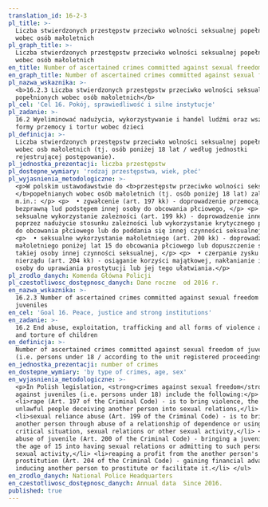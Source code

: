 ```yaml
---
translation_id: 16-2-3
pl_title: >-
  Liczba stwierdzonych przestępstw przeciwko wolności seksualnej popełnionych
  wobec osób małoletnich
pl_graph_title: >-
  Liczba stwierdzonych przestępstw przeciwko wolności seksualnej popełnionych
  wobec osób małoletnich
en_title: Number of ascertained crimes committed against sexual freedom of juveniles
en_graph_title: Number of ascertained crimes committed against sexual freedom of juveniles
pl_nazwa_wskaznika: >-
  <b>16.2.3 Liczba stwierdzonych przestępstw przeciwko wolności seksualnej
  popełnionych wobec osób małoletnich</b>
pl_cel: 'Cel 16. Pokój, sprawiedliwość i silne instytucje'
pl_zadanie: >-
  16.2 Wyeliminować nadużycia, wykorzystywanie i handel ludźmi oraz wszelkie
  formy przemocy i tortur wobec dzieci
pl_definicja: >-
  Liczba stwierdzonych przestępstw przeciwko wolności seksualnej popełnionych
  wobec osb małoletnich (tj. osób poniżej 18 lat / według jednostki
  rejestrującej postępowanie).
pl_jednostka_prezentacji: liczba przestępstw
pl_dostepne_wymiary: 'rodzaj przestępstwa, wiek, płeć'
pl_wyjasnienia_metodologiczne: >-
  <p>W polskim ustawodawstwie do <b>przestępstw przeciwko wolności seksualnej
  </b>popełnianych wobec osób małoletnich (tj. osób poniżej 18 lat) zalicza się
  m.in.: </p> <p>  • zgwałcenie (art. 197 kk) - doprowadzenie przemocą, groźbą
  bezprawną lud podstępem innej osoby do obcowania płciowego, </p> <p>  •
  seksualne wykorzystanie zależności (art. 199 kk) - doprowadzenie innej osoby,
  poprzez nadużycie stosunku zależności lub wykorzystanie krytycznego położenia,
  do obcowania płciowego lub do poddania się innej czynności seksualnej, </p>
  <p>  • seksualne wykorzystanie małoletniego (art. 200 kk) - doprowadzenie
  małoletniego poniżej lat 15 do obcowania płciowego lub dopuszczenie się wobec
  takiej osoby innej czynności seksualnej, </p> <p>  • czerpanie zysku z cudzego
  nierządu (art. 204 kk) - osiąganie korzyści majątkowej, nakłanianie innej
  osoby do uprawiania prostytucji lub jej tego ułatwiania.</p>
pl_zrodlo_danych: Komenda Główna Policji
pl_czestotliwosc_dostępnosc_danych: Dane roczne  od 2016 r.
en_nazwa_wskaznika: >-
  16.2.3 Number of ascertained crimes committed against sexual freedom of
  juveniles
en_cel: 'Goal 16. Peace, justice and strong institutions'
en_zadanie: >-
  16.2 End abuse, exploitation, trafficking and all forms of violence against
  and torture of children
en_definicja: >-
  Number of ascertained crimes committed against sexual freedom of juveniles
  (i.e. persons under 18 / according to the unit registered proceedings).
en_jednostka_prezentacji: number of crimes
en_dostepne_wymiary: 'by type of crimes, age, sex'
en_wyjasnienia_metodologiczne: >-
  <p>In Polish legislation, <strong>crimes against sexual freedom</strong>
  against juveniles (i.e. persons under 18) include the following:</p> <ul>
  <li>rape (Art. 197 of the Criminal Code) - is to bring violence, the threat of
  unlawful people deceiving another person into sexual relations,</li>
  <li>sexual reliance abuse (Art. 199 of the Criminal Code) - is to bring
  another person through abuse of a relationship of dependence or using a
  critical situation, sexual relations or other sexual activity,</li> <li>sexual
  abuse of juvenile (Art. 200 of the Criminal Code) - bringing a juvenile below
  the age of 15 into having sexual relations or admitting to such person another
  sexual activity,</li> <li>reaping a profit from the another person's
  prostitution (Art. 204 of the Criminal Code) - gaining financial advantage,
  inducing another person to prostitute or facilitate it.</li> </ul>
en_zrodlo_danych: National Police Headquarters
en_czestotliwosc_dostępnosc_danych: Annual data  Since 2016.
published: true
---
```

